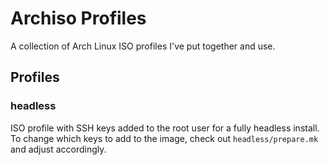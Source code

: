 # Archiso Profiles

A collection of Arch Linux ISO profiles I've put together and use.


## Profiles
### headless
ISO profile with SSH keys added to the root user for a fully headless install.  
To change which keys to add to the image, check out `headless/prepare.mk` and adjust accordingly.